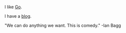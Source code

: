 I like [Go](https://go.dev).

I have a [blog](https://bitlux.bearblog.dev/blog/).

"We can do anything we want. This is comedy." -Ian Bagg
